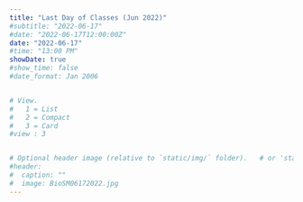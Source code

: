 ```yaml
---
title: "Last Day of Classes (Jun 2022)"
#subtitle: "2022-06-17"
#date: "2022-06-17T12:00:00Z"
date: "2022-06-17"
#time: "13:00 PM"
showDate: true
#show_time: false
#date_format: Jan 2006


# View.
#   1 = List
#   2 = Compact
#   3 = Card
#view : 3


# Optional header image (relative to `static/img/` folder).   # or 'static/media' folder ?
#header:
#  caption: ""
#  image: BioSM06172022.jpg
---
```



